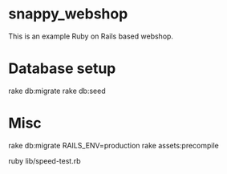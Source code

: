 snappy_webshop
==============

This is an example Ruby on Rails based webshop.

Database setup
==============
rake db:migrate
rake db:seed

Misc
====
rake db:migrate RAILS_ENV=production
rake assets:precompile


ruby lib/speed-test.rb